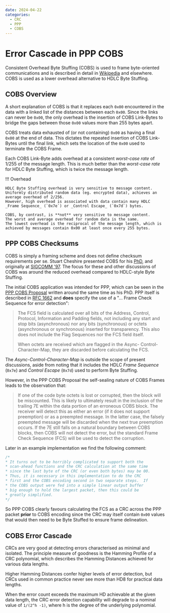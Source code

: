 ```yaml
---
date: 2024-04-22
categories:
  - CRC
  - PPP
  - COBS
---
```


# Error Cascade in PPP COBS

Consistent Overhead Byte Stuffing (COBS) is used to frame byte-oriented communications and is described in detail in [Wikipedia](https://en.wikipedia.org/wiki/Consistent_Overhead_Byte_Stuffing) and elsewhere.
COBS is used as a lower overhead alternative to HDLC Byte Stuffing.

## COBS Overview

A short explanation of COBS is that it replaces each `0x00` encountered in the data
with a linked list of the distances between each `0x00`.
Since the links can never be `0x00`,
the only overhead is the insertion of COBS Link-Bytes
to bridge the gaps between those `0x00` values more than 255 bytes apart.

COBS treats data exhausted of (or not containing) `0x00` as having a final `0x00` at the end of data.
This dictates the repeated insertion of COBS Link-Bytes until the final link,
which sets the location of the `0x00` used to terminate the COBS Frame.

Each COBS Link-Byte adds overhead at a consistent _worst-case rate_ of 1/255 of the message length.
This is much better than the _worst-case rate_ for HDLC Byte Stuffing, which is twice the message length.

!!! Overhead

    HDLC Byte Stuffing overhead is very sensitive to message content.
    Uniformly distributed random data (eg. encrypted data), achieves an average overhead of 2/256.
    However, high overhead is associated with data contain many HDLC _Frame Sequence_ (`0x7e`) or _Control Escape_ (`0x7d`) bytes.

    COBS, by contrast, is **not** very sensitive to message content.
    The worst and average overhead for random data is the same.
    The lowest overhead is the reciprocal of the message length, which is achieved by messages contain 0x00 at least once every 255 bytes.

## PPP COBS Checksums

COBS is simply a framing scheme and does not define checksum requirements per se.
Stuart Cheshire presented COBS for his [PhD](http://stuartcheshire.org/papers/Dissertation.ps),
and originally at [SIGCOMM '97](http://stuartcheshire.org/papers/COBSforSIGCOMM.ps).
The focus for these and other discussions of COBS was around the reduced overhead compared to HDLC-style Byte Stuffing.

The initial COBS application was intended for PPP,
which can be seen in the [PPP COBS Proposal](https://www.ietf.org/archive/id/draft-ietf-pppext-cobs-00.txt)
written around the same time as his PhD.
PPP itself is described in [RFC 1662](https://datatracker.ietf.org/doc/html/rfc1662.html)
and **does** specify the use of a "... Frame Check Sequence for error detection":

> The FCS field is calculated over all bits of the Address, Control,
> Protocol, Information and Padding fields, not including any start
> and stop bits (asynchronous) nor any bits (synchronous) or octets
> (asynchronous or synchronous) inserted for transparency.  This
> also does not include the Flag Sequences nor the FCS field itself.
>
> When octets are received which are flagged in the Async-
> Control-Character-Map, they are discarded before calculating
> the FCS.

The _Async-Control-Character-Map_ is outside the scope of present discussions,
aside from noting that it includes the HDLC _Frame Sequence_ (`0x7e`) and
_Control Escape_ (`0x7d`) used to perform Byte Stuffing.

However, in the PPP COBS Proposal the self-sealing nature of COBS Frames leads to the observation that:

> If one of the code byte octets is lost or corrupted, then the block
> will be miscounted.  This is likely to ultimately result in the
> inclusion of the trailing 7E within the data portion of an erroneous
> COBS block.  The receiver will detect this as either an error (if it
> does not support preemption) or as a preempted message.  In the
> latter case, the falsely preempted message will be discarded when the
> next true preemption occurs.  If the 7E still falls on a natural
> boundary between COBS blocks, then COBS will not detect the error,
> but the standard Frame Check Sequence (FCS) will be used to detect
> the corruption.

Later in an example implementation we find the following comment:

``` c
/*
* It turns out to be horribly complicated to support both the
* scan-ahead functions and the CRC calculation at the same time
* since the last byte of the CRC (or even both bytes) may be 00.
* Thus, it is necessary in this implementation to do the CRC
* first and the COBS encoding second in two separate steps.  If
* the COBS output were fed into a simple linear output buffer
* big enough to hold the largest packet, then this could be
* greatly simplified.
*/

```

So PPP COBS clearly favours calculating the FCS as a CRC across the PPP packet
**prior** to COBS encoding since the CRC may itself contain `0x00` values
that would then need to be Byte Stuffed to ensure frame delineation.

## COBS Error Cascade

CRCs are very good at detecting errors characterised as minimal and isolated.
The principle measure of goodness is the Hamming Profile of a CRC polynomial,
which describes the Hamming Distances achieved for various data lengths.

Higher Hamming Distances confer higher levels of error detection,
but CRCs used in common practice never see more than HD8 for practical data lengths.

When the error count exceeds the maximum HD achievable at the given data length,
the CRC error detection capability will degrade to a nominal value of `1/(2^h -1)`,
where h is the degree of the underlying polynomial.
